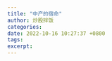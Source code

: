 ```yaml
---
title: "中产的宿命"
author: 炒股拌饭
categories: 
date: 2022-10-16 10:27:37 +0800
tags: 
excerpt: 
---
```















